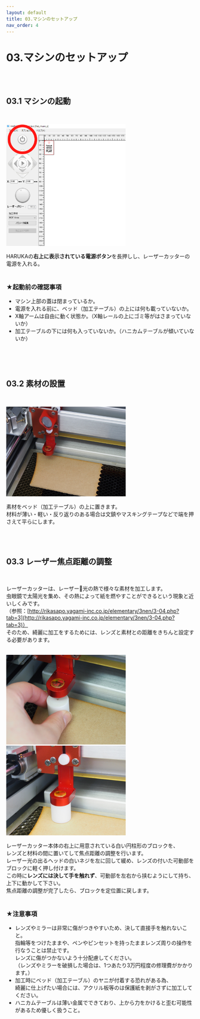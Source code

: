 ```yaml
---
layout: default
title: 03.マシンのセットアップ
nav_order: 4
---
```


# 03.マシンのセットアップ
<br><br>

## 03.1 マシンの起動
<br>

<img src="assets/03-1.png" width="320" alt="hi" class="inline"/><br>

HARUKAの**右上に表示されている電源ボタン**を長押しし、レーザーカッターの電源を入れる。<br>
<br>

### ★起動前の確認事項

* マシン上部の蓋は閉まっているか。
* 電源を入れる前に、ベッド（加工テーブル）の上には何も載っていないか。
* X軸アームは自由に動く状態か。（X軸レールの上にゴミ等がはさまっていないか）
* 加工テーブルの下には何も入っていないか。（ハニカムテーブルが傾いていないか）
<br>
<br>
<br>

## 03.2 素材の設置
<br>

<img src="assets/03-2.JPG" width="320" alt="hi" class="inline"/><br>

素材をベッド（加工テーブル）の上に置きます。<br>
材料が薄い・軽い・反り返りのある場合は文鎮やマスキングテープなどで端を押さえて平らにします。<br>
<br>
<br>
<br>

## 03.3 レーザー焦点距離の調整
<br>

レーザーカッターは、レーザー光の熱で様々な素材を加工します。<br>
虫眼鏡で太陽光を集め、その熱によって紙を燃やすことができるという現象と近いしくみです。<br>
（参照：[http://rikasapo.yagami-inc.co.jp/elementary/3nen/3-04.php?tab=3](http://rikasapo.yagami-inc.co.jp/elementary/3nen/3-04.php?tab=3)）<br>
そのため、綺麗に加工をするためには、レンズと素材との距離をきちんと設定する必要があります。<br>
<br>

<img src="assets/03-3.png" width="320" alt="hi" class="inline"/> <img src="assets/03-4.png" width="320" alt="hi" class="inline"/><br>

レーザーカッター本体の右上に用意されている白い円柱形のブロックを、<br>
レンズと材料の間に置いてして焦点距離の調整を行います。<br>
レーザー光の出るヘッドの白いネジを左に回して緩め、レンズの付いた可動部をブロックに軽く押し付けます。<br>
この時に**レンズには決して手を触れず**、可動部を左右から挟むようにして持ち、上下に動かして下さい。<br>
焦点距離の調整が完了したら、ブロックを定位置に戻します。<br>
<br>

### ★注意事項
* レンズやミラーは非常に傷がつきやすいため、決して直接手を触れないこと。<br>
指輪等をつけたままや、ペンやピンセットを持ったままレンズ周りの操作を行なうことは禁止です。<br>
レンズに傷がつかないよう十分配慮してください。<br>
（レンズやミラーを破損した場合は、1つあたり3万円程度の修理費がかかります。）
* 加工時にベッド（加工テーブル）のヤニが付着する恐れがある為、<br>
綺麗に仕上げたい場合には、アクリル板等のは保護紙を剥がさずに加工してください。
* ハニカムテーブルは薄い金属でできており、上から力をかけると歪む可能性があるため優しく扱うこと。
